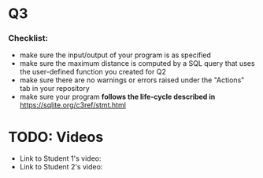 # Q3

### Checklist:
* make sure the input/output of your program is as specified
* make sure the maximum distance is computed by a SQL query that uses the user-defined function you created for Q2
* make sure there are no warnings or errors raised under the "Actions" tab in your repository
* make sure your program **follows the life-cycle described in** <a href='https://sqlite.org/c3ref/stmt.html'>https://sqlite.org/c3ref/stmt.html</a>



# TODO: Videos

* Link to Student 1's video: 
* Link to Student 2's video: 
